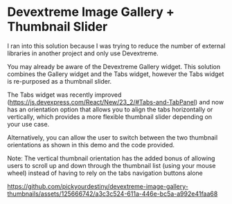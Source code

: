 # Devextreme Image Gallery + Thumbnail Slider

I ran into this solution because I was trying to reduce the number of external libraries in another project and only use Devextreme.

You may already be aware of the Devextreme Gallery widget. This solution combines the Gallery widget and the Tabs widget, however the Tabs widget is re-purposed as a thumbnail slider.

The Tabs widget was recently improved (https://js.devexpress.com/React/New/23_2/#Tabs-and-TabPanel) and now has an orientation option that allows you to align the tabs horizontally or vertically, which provides a more flexible thumbnail slider depending on your use case.

Alternatively, you can allow the user to switch between the two thumbnail orientations as shown in this demo and the code provided.

Note: The vertical thumbnail orientation has the added bonus of allowing users to scroll up and down through the thumbnail list (using your mouse wheel) instead of having to rely on the tabs navigation buttons alone

https://github.com/pickyourdestiny/devextreme-image-gallery-thumbnails/assets/125666742/a3c3c524-611a-446e-bc5a-a992e41faa68
